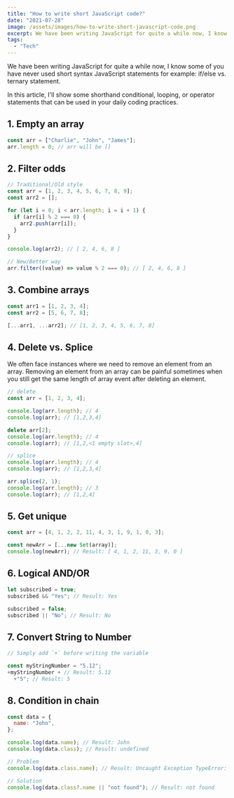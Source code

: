 ```yaml
---
title: "How to write short JavaScript code?"
date: "2021-07-28"
image: /assets/images/how-to-write-short-javascript-code.png
excerpt: We have been writing JavaScript for quite a while now, I know some of you have never used short syntax JavaScript statements for example if/else vs. ternary statement.
tags:
  - "Tech"
---
```


We have been writing JavaScript for quite a while now, I know some of you have never used short syntax JavaScript statements for example: if/else vs. ternary statement.

In this article, I'll show some shorthand conditional, looping, or operator statements that can be used in your daily coding practices.

## 1\. Empty an array

```js
const arr = ["Charlie", "John", "James"];
arr.length = 0; // arr will be []
```

## 2\. Filter odds

```js
// Traditional/Old style
const arr = [1, 2, 3, 4, 5, 6, 7, 8, 9];
const arr2 = [];

for (let i = 0; i < arr.length; i = i + 1) {
  if (arr[i] % 2 === 0) {
    arr2.push(arr[i]);
  }
}

console.log(arr2); // [ 2, 4, 6, 8 ]

// New/Better way
arr.filter((value) => value % 2 === 0); // [ 2, 4, 6, 8 ]
```

## 3\. Combine arrays

```js
const arr1 = [1, 2, 3, 4];
const arr2 = [5, 6, 7, 8];

[...arr1, ...arr2]; // [1, 2, 3, 4, 5, 6, 7, 8]
```

## 4\. Delete vs. Splice

We often face instances where we need to remove an element from an array. Removing an element from an array can be painful sometimes when you still get the same length of array event after deleting an element.

```js
// delete
const arr = [1, 2, 3, 4];

console.log(arr.length); // 4
console.log(arr); // [1,2,3,4]

delete arr[2];
console.log(arr.length); // 4
console.log(arr); // [1,2,<1 empty slot>,4]

// splice
console.log(arr.length); // 4
console.log(arr); // [1,2,3,4]

arr.splice(2, 1);
console.log(arr.length); // 3
console.log(arr); // [1,2,4]
```

## 5\. Get unique

```js
const arr = [4, 1, 2, 2, 11, 4, 3, 1, 9, 1, 0, 3];

const newArr = [...new Set(array)];
console.log(newArr); // Result: [ 4, 1, 2, 11, 3, 9, 0 ]
```

## 6\. Logical AND/OR

```js
let subscribed = true;
subscribed && "Yes"; // Result: Yes

subscribed = false;
subscribed || "No"; // Result: No
```

## 7\. Convert String to Number

```js
// Simply add `+` before writing the variable

const myStringNumber = "5.12";
+myStringNumber + // Result: 5.12
  +"5"; // Result: 5
```

## 8\. Condition in chain

```js
const data = {
  name: "John",
};

console.log(data.name); // Result: John
console.log(data.class); // Result: undefined

// Problem
console.log(data.class.name); // Result: Uncaught Exception TypeError: data.class is undefined

// Solution
console.log(data.class?.name || "not found"); // Result: not found
```
